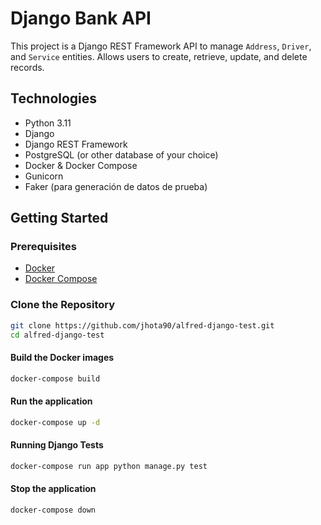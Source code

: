 # Django Bank API

This project is a Django REST Framework API to manage `Address`, `Driver`, and `Service` entities. Allows users to create, retrieve, update, and delete records.

## Technologies

- Python 3.11
- Django
- Django REST Framework
- PostgreSQL (or other database of your choice)
- Docker & Docker Compose
- Gunicorn
- Faker (para generación de datos de prueba)


## Getting Started

### Prerequisites

- [Docker](https://www.docker.com/get-started)
- [Docker Compose](https://docs.docker.com/compose/)

### Clone the Repository

```bash
git clone https://github.com/jhota90/alfred-django-test.git
cd alfred-django-test
```

#### Build the Docker images
```bash
docker-compose build
```

#### Run the application
```bash
docker-compose up -d
```

#### Running Django Tests
```bash
docker-compose run app python manage.py test
```

#### Stop the application
```bash
docker-compose down
```